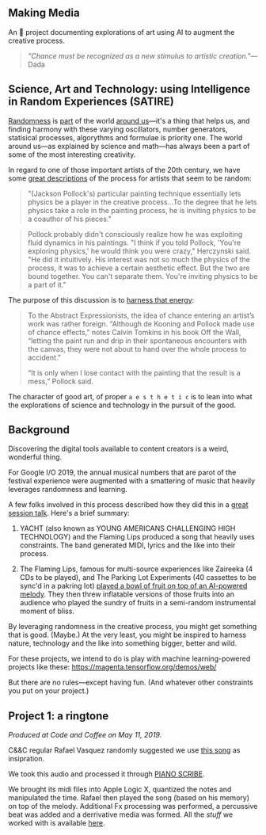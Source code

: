 ## Making Media

An 🎨 project documenting explorations of art using AI to augment the creative process.

> *"Chance must be recognized as a new stimulus to artistic creation."*—Dada

## Science, Art and Technology: using Intelligence in Random Experiences (SATIRE)

[Randomness](https://seattleartistleague.com/2016/12/07/john-cage-chance-operations/) is [part](https://www.dartmouth.edu/~chance/course/student_projects/Kristin/Kristin.html) of the world [around us](https://www.courses.tegabrain.com/CC17/unpredictability-tutorial/)—it's a thing that helps us, and finding harmony with these varying oscillators, number generators, statisical processes, algorythms and formulae is priority one. The world around us—as explained by science and math—has always been a part of some of the most interesting creativity. 

In regard to one of those important artists of the 20th century, we have some [great descriptions](https://www.wired.com/2011/07/pollock-physics/) of the process for artists that seem to be random:

> "(Jackson Pollock's) particular painting technique essentially lets physics be a player in the creative process...To the degree that he lets physics take a role in the painting process, he is inviting physics to be a coauthor of his pieces."

> Pollock probably didn't consciously realize how he was exploiting fluid dynamics in his paintings. "I think if you told Pollock, 'You're exploring physics,' he would think you were crazy," Herczynski said. "He did it intuitively. His interest was not so much the physics of the process, it was to achieve a certain aesthetic effect. But the two are bound together. You can't separate them. You're inviting physics to be a part of it."

The purpose of this discussion is to [harness that energy](https://hyperallergic.com/61329/jackson-pollock-and-john-cage-an-american-odd-couple/):

> To the Abstract Expressionists, the idea of chance entering an artist’s work was rather foreign. “Although de Kooning and Pollock made use of chance effects,” notes Calvin Tomkins in his book Off the Wall, “letting the paint run and drip in their spontaneous encounters with the canvas, they were not about to hand over the whole process to accident.”
>
> “It is only when I lose contact with the painting that the result is a mess,” Pollock said. 

The character of good art, of proper `a e s t h e t i c` is to lean into what the explorations of science and technology in the pursuit of the good.

## Background

Discovering the digital tools available to content creators is a weird, wonderful thing. 

For Google I/O 2019, the annual musical numbers that are parot of the festival experience were augmented with a smattering of music that heavily leverages randomness and learning. 

A few folks involved in this process described how they did this in a [great session talk](https://www.youtube.com/watch?v=pM9u9xcM_cs). Here's a brief summary:

1) YACHT (also known as YOUNG AMERICANS CHALLENGING HIGH TECHNOLOGY) and the Flaming Lips produced a song that heavily uses constraints. The band generated MIDI, lyrics and the like into their process.

2) The Flaming Lips, famous for multi-source experiences like Zaireeka (4 CDs to be played), and The Parking Lot Experiments
(40 cassettes to be sync'd in a pakring lot) [played a bowl of fruit on top of an AI-powered melody](https://www.stereogum.com/2043070/watch-the-flaming-lips-play-a-bowl-of-fruit-at-google-io/video/
). They then threw inflatable versions of those fruits into an audience who played the sundry of fruits in a semi-random instrumental moment of bliss. 

By leveraging randomness in the creative process, you might get something that is good. (Maybe.) At the very least, you might be inspired to harness nature, technology and the like into something bigger, better and wild.

For these projects, we  intend to do is play with machine learning-powered projects like these: https://magenta.tensorflow.org/demos/web/

But there are no rules—except having fun. (And whatever other constraints you put on your project.)

## Project 1: a ringtone 

*Produced at Code and Coffee on May 11, 2019.*

C&&C regular Rafael Vasquez randomly suggested we use [this song](https://www.youtube.com/watch?v=0nIkA0HV9KI) as insipration.

We took this audio and processed it through [PIANO SCRIBE](https://piano-scribe.glitch.me/).

We brought its midi files into Apple Logic X, quantized the notes and manipulated the time. Rafael then played the song (based on his memory) on top of the melody. Additional Fx processing was performed, a percussive beat was added and a derrivative media was formed. All the _stuff_ we worked with is available [here](https://github.com/therealhttpsters/making-media/tree/master/Project1-AI-Tone).
